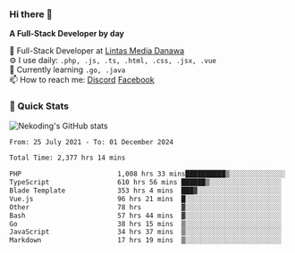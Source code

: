### Hi there 👋

**A Full-Stack Developer by day**

🔭 Full-Stack Developer at [Lintas Media Danawa](https://www.lintasmediadanawa.com/)  
⚙️ I use daily: `.php, .js, .ts, .html, .css, .jsx, .vue`  
🌱 Currently learning `.go, .java`  
📫 How to reach me: [Discord](https://discordapp.com/users/984448732999327766)  [Facebook](https://fb.me/tyvandi)  

### 🚀 Quick Stats  

![Nekoding's GitHub stats](https://github-readme-stats.vercel.app/api?username=nekoding&show_icons=true)

<!--START_SECTION:waka-->

```txt
From: 25 July 2021 - To: 01 December 2024

Total Time: 2,377 hrs 14 mins

PHP                        1,008 hrs 33 mins██████████▒░░░░░░░░░░░░░░   41.08 %
TypeScript                 610 hrs 56 mins ██████▒░░░░░░░░░░░░░░░░░░   24.88 %
Blade Template             353 hrs 4 mins  ███▓░░░░░░░░░░░░░░░░░░░░░   14.38 %
Vue.js                     96 hrs 21 mins  █░░░░░░░░░░░░░░░░░░░░░░░░   03.92 %
Other                      78 hrs          ▓░░░░░░░░░░░░░░░░░░░░░░░░   03.18 %
Bash                       57 hrs 44 mins  ▓░░░░░░░░░░░░░░░░░░░░░░░░   02.35 %
Go                         38 hrs 15 mins  ▒░░░░░░░░░░░░░░░░░░░░░░░░   01.56 %
JavaScript                 34 hrs 37 mins  ▒░░░░░░░░░░░░░░░░░░░░░░░░   01.41 %
Markdown                   17 hrs 19 mins  ▒░░░░░░░░░░░░░░░░░░░░░░░░   00.71 %
```

<!--END_SECTION:waka-->

<!--
**nekoding/nekoding** is a ✨ _special_ ✨ repository because its `README.md` (this file) appears on your GitHub profile.

Here are some ideas to get you started:

- 🔭 I’m currently working on ...
- 🌱 I’m currently learning ...
- 👯 I’m looking to collaborate on ...
- 🤔 I’m looking for help with ...
- 💬 Ask me about ...
- 📫 How to reach me: ...
- 😄 Pronouns: ...
- ⚡ Fun fact: ...
-->
